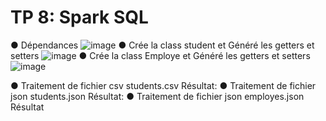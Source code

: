 # TP 8: Spark SQL
●	 Dépendances
![image](https://user-images.githubusercontent.com/80116765/169406866-b3e85afc-aeee-41df-b895-631f9cf64e52.png)
●	 Crée la class student et Généré les getters et setters
![image](https://user-images.githubusercontent.com/80116765/169406936-7493d463-c05f-4d13-af51-eb5387910e5a.png)
●	Crée la class Employe et Généré les getters et setters
![image](https://user-images.githubusercontent.com/80116765/169407074-60ff4eea-9549-44b7-a319-aee9f3c37d2a.png)

●	Traitement de fichier csv students.csv 
Résultat: 
●	Traitement de fichier json students.json 
Résultat:
●	Traitement de fichier json employes.json 
Résultat

